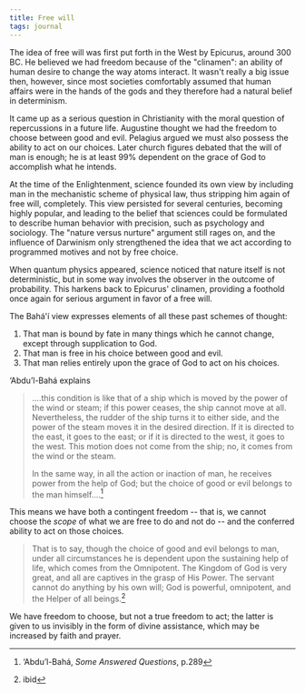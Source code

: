 ```yaml
---
title: Free will
tags: journal
---
```


The idea of free will was first put forth in the West by Epicurus, around 300
BC.  He believed we had freedom because of the "clinamen": an ability of human
desire to change the way atoms interact.  It wasn't really a big issue
then, however, since most societies comfortably assumed that human affairs
were in the hands of the gods and they therefore had a natural belief in
determinism.

It came up as a serious question in Christianity with the moral question of
repercussions in a future life.  Augustine thought we had the freedom to
choose between good and evil.  Pelagius argued we must also possess the
ability to act on our choices.  Later church figures debated that the will of
man is enough; he is at least 99% dependent on the grace of God to accomplish
what he intends.

At the time of the Enlightenment, science founded its own view by including
man in the mechanistic scheme of physical law, thus stripping him again of
free will, completely.  This view persisted for several centuries, becoming
highly popular, and leading to the belief that sciences could be formulated to
describe human behavior with precision, such as psychology and sociology.  The
"nature versus nurture" argument still rages on, and the influence of
Darwinism only strengthened the idea that we act according to programmed
motives and not by free choice.

When quantum physics appeared, science noticed that nature itself is not
deterministic, but in some way involves the observer in the outcome of
probability.  This harkens back to Epicurus' clinamen, providing a foothold
once again for serious argument in favor of a free will.

The Bahá'í view expresses elements of all these past schemes of thought:

  1. That man is bound by fate in many things which he cannot change,
     except through supplication to God.
  2. That man is free in his choice between good and evil.
  3. That man relies entirely upon the grace of God to act on his
     choices.

‘Abdu’l-Bahá explains

> ....this condition is like that of a ship which is moved by the power of
> the wind or steam; if this power ceases, the ship cannot move at all.
> Nevertheless, the rudder of the ship turns it to either side, and the power
> of the steam moves it in the desired direction.  If it is directed to the
> east, it goes to the east; or if it is directed to the west, it goes to the
> west.  This motion does not come from the ship; no, it comes from the wind
> or the steam.
>
> In the same way, in all the action or inaction of man, he receives power
> from the help of God; but the choice of good or evil belongs to the man
> himself....[^1]

This means we have both a contingent freedom -- that is, we cannot choose the
*scope* of what we are free to do and not do -- and the conferred ability to
act on those choices.

> That is to say, though the choice of good and evil belongs to man, under all
> circumstances he is dependent upon the sustaining help of life, which comes
> from the Omnipotent.  The Kingdom of God is very great, and all are captives
> in the grasp of His Power.  The servant cannot do anything by his own will;
> God is powerful, omnipotent, and the Helper of all beings.[^2]

We have freedom to choose, but not a true freedom to act; the latter is
given to us invisibly in the form of divine assistance, which may be increased
by faith and prayer.

[^1]: ‘Abdu’l-Bahá, *Some Answered Questions*, p.289

[^2]: ibid
